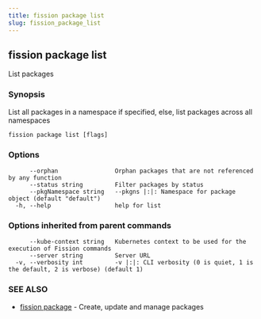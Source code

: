 ```yaml
---
title: fission package list
slug: fission_package_list
---
```

## fission package list

List packages

### Synopsis

List all packages in a namespace if specified, else, list packages across all namespaces

```
fission package list [flags]
```

### Options

```
      --orphan                Orphan packages that are not referenced by any function
      --status string         Filter packages by status
      --pkgNamespace string   --pkgns |:|: Namespace for package object (default "default")
  -h, --help                  help for list
```

### Options inherited from parent commands

```
      --kube-context string   Kubernetes context to be used for the execution of Fission commands
      --server string         Server URL
  -v, --verbosity int         -v |:|: CLI verbosity (0 is quiet, 1 is the default, 2 is verbose) (default 1)
```

### SEE ALSO

* [fission package](/docs/fission-cli/fission_package/)	 - Create, update and manage packages

